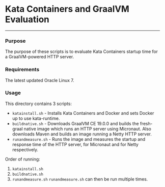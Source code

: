 # Kata Containers and GraalVM Evaluation
---
### Purpose
The purpose of these scripts is to evaluate Kata Containers startup time for a GraalVM-powered HTTP server.
### Requirements
The latest updated Oracle Linux 7.
### Usage
This directory contains 3 scripts:
- ```katainstall.sh``` - Installs Kata Containers and Docker and sets Docker up to use kata-runtime.
- ```buildnative.sh``` - Downloads GraalVM CE 19.0.0 and builds the fresh-graal native image which runs an HTTP server using Micronaut. Also downloads Maven and builds an image running a Netty HTTP server.
- ```runandmeasure.sh``` - Runs the image and measures the startup and response time of the HTTP server, for Micronaut and for Netty respectively.

Order of running:
1. ```katainstall.sh```
2. ```buildnative.sh```
3. ```runandmeasure.sh```
```runandmeasure.sh``` can then be run multiple times.
